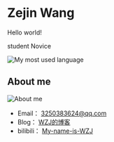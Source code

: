 # Zejin Wang

Hello world!

student  Novice 

![My most used language](https://github-readme-stats.vercel.app/api/top-langs/?username=My-WZJ233&layout=compact)

## About me

![About me](https://github-readme-stats.vercel.app/api?username=My-WZJ233&show_icons=true&theme=dracula)

- Email： 3250383624@qq.com
- Blog： [WZJ的博客](https://my-wzj233.github.io)
- bilibili： [My-name-is-WZJ](https://space.bilibili.com/12776168)

